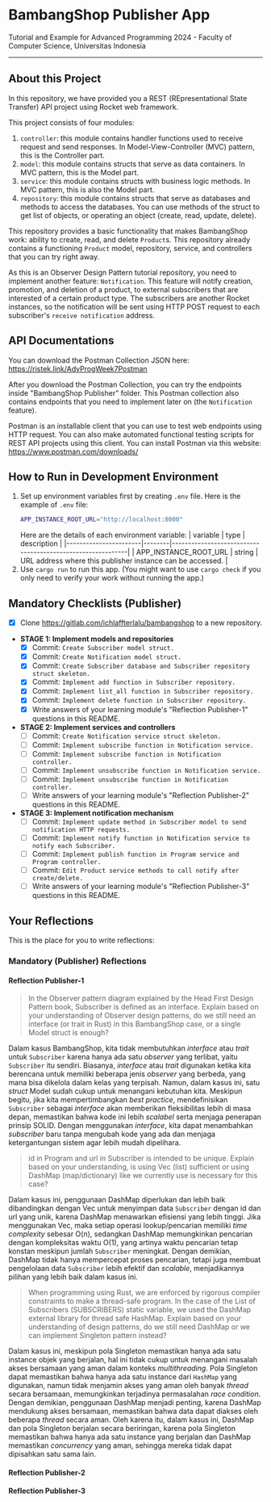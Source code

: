# BambangShop Publisher App
Tutorial and Example for Advanced Programming 2024 - Faculty of Computer Science, Universitas Indonesia

---

## About this Project
In this repository, we have provided you a REST (REpresentational State Transfer) API project using Rocket web framework.

This project consists of four modules:
1.  `controller`: this module contains handler functions used to receive request and send responses.
    In Model-View-Controller (MVC) pattern, this is the Controller part.
2.  `model`: this module contains structs that serve as data containers.
    In MVC pattern, this is the Model part.
3.  `service`: this module contains structs with business logic methods.
    In MVC pattern, this is also the Model part.
4.  `repository`: this module contains structs that serve as databases and methods to access the databases.
    You can use methods of the struct to get list of objects, or operating an object (create, read, update, delete).

This repository provides a basic functionality that makes BambangShop work: ability to create, read, and delete `Product`s.
This repository already contains a functioning `Product` model, repository, service, and controllers that you can try right away.

As this is an Observer Design Pattern tutorial repository, you need to implement another feature: `Notification`.
This feature will notify creation, promotion, and deletion of a product, to external subscribers that are interested of a certain product type.
The subscribers are another Rocket instances, so the notification will be sent using HTTP POST request to each subscriber's `receive notification` address.

## API Documentations

You can download the Postman Collection JSON here: https://ristek.link/AdvProgWeek7Postman

After you download the Postman Collection, you can try the endpoints inside "BambangShop Publisher" folder.
This Postman collection also contains endpoints that you need to implement later on (the `Notification` feature).

Postman is an installable client that you can use to test web endpoints using HTTP request.
You can also make automated functional testing scripts for REST API projects using this client.
You can install Postman via this website: https://www.postman.com/downloads/

## How to Run in Development Environment
1.  Set up environment variables first by creating `.env` file.
    Here is the example of `.env` file:
    ```bash
    APP_INSTANCE_ROOT_URL="http://localhost:8000"
    ```
    Here are the details of each environment variable:
    | variable              | type   | description                                                |
    |-----------------------|--------|------------------------------------------------------------|
    | APP_INSTANCE_ROOT_URL | string | URL address where this publisher instance can be accessed. |
2.  Use `cargo run` to run this app.
    (You might want to use `cargo check` if you only need to verify your work without running the app.)

## Mandatory Checklists (Publisher)
-   [x] Clone https://gitlab.com/ichlaffterlalu/bambangshop to a new repository.
-   **STAGE 1: Implement models and repositories**
    -   [x] Commit: `Create Subscriber model struct.`
    -   [x] Commit: `Create Notification model struct.`
    -   [x] Commit: `Create Subscriber database and Subscriber repository struct skeleton.`
    -   [x] Commit: `Implement add function in Subscriber repository.`
    -   [x] Commit: `Implement list_all function in Subscriber repository.`
    -   [x] Commit: `Implement delete function in Subscriber repository.`
    -   [x] Write answers of your learning module's "Reflection Publisher-1" questions in this README.
-   **STAGE 2: Implement services and controllers**
    -   [ ] Commit: `Create Notification service struct skeleton.`
    -   [ ] Commit: `Implement subscribe function in Notification service.`
    -   [ ] Commit: `Implement subscribe function in Notification controller.`
    -   [ ] Commit: `Implement unsubscribe function in Notification service.`
    -   [ ] Commit: `Implement unsubscribe function in Notification controller.`
    -   [ ] Write answers of your learning module's "Reflection Publisher-2" questions in this README.
-   **STAGE 3: Implement notification mechanism**
    -   [ ] Commit: `Implement update method in Subscriber model to send notification HTTP requests.`
    -   [ ] Commit: `Implement notify function in Notification service to notify each Subscriber.`
    -   [ ] Commit: `Implement publish function in Program service and Program controller.`
    -   [ ] Commit: `Edit Product service methods to call notify after create/delete.`
    -   [ ] Write answers of your learning module's "Reflection Publisher-3" questions in this README.

## Your Reflections
This is the place for you to write reflections:

### Mandatory (Publisher) Reflections

#### Reflection Publisher-1

> In the Observer pattern diagram explained by the Head First Design Pattern book, Subscriber is defined as an interface. Explain based on your understanding of Observer design patterns, do we still need an interface (or trait in Rust) in this BambangShop case, or a single Model struct is enough?

Dalam kasus BambangShop, kita tidak membutuhkan _interface_ atau _trait_ untuk `Subscriber` karena hanya ada satu _observer_ yang terlibat, yaitu `Subscriber` itu sendiri. Biasanya,  _interface_ atau _trait_ digunakan ketika kita berencana untuk memiliki beberapa jenis _observer_ yang berbeda,  yang mana bisa dikelola dalam kelas yang terpisah. Namun, dalam kasus ini, satu _struct_ Model sudah cukup untuk menangani kebutuhan kita. Meskipun begitu, jika kita mempertimbangkan _best practice_, mendefinisikan `Subscriber` sebagai _interface_ akan memberikan  fleksibilitas lebih di masa depan, memastikan bahwa kode ini lebih _scalabel_ serta menjaga penerapan prinsip SOLID. Dengan menggunakan _interface_, kita dapat menambahkan _subscriber_ baru tanpa mengubah kode yang ada dan menjaga ketergantungan sistem agar lebih mudah dipelihara.

> id in Program and url in Subscriber is intended to be unique. Explain based on your understanding, is using Vec (list) sufficient or using DashMap (map/dictionary) like we currently use is necessary for this case?

Dalam kasus ini, penggunaan DashMap diperlukan dan lebih baik dibandingkan dengan Vec untuk menyimpan data `Subscriber` dengan id dan url yang unik, karena DashMap menawarkan efisiensi yang lebih tinggi. Jika menggunakan Vec, maka setiap operasi lookup/pencarian memiliki _time complexity_ sebesar O(n), sedangkan DashMap memungkinkan pencarian dengan kompleksitas waktu O(1), yang artinya waktu pencarian tetap konstan meskipun jumlah `Subscriber` meningkat. Dengan demikian, DashMap tidak hanya mempercepat proses pencarian, tetapi juga membuat pengelolaan data `Subscriber` lebih efektif dan _scalable_, menjadikannya pilihan yang lebih baik dalam kasus ini.

> When programming using Rust, we are enforced by rigorous compiler constraints to make a thread-safe program. In the case of the List of Subscribers (SUBSCRIBERS) static variable, we used the DashMap external library for thread safe HashMap. Explain based on your understanding of design patterns, do we still need DashMap or we can implement Singleton pattern instead?

Dalam kasus ini, meskipun pola Singleton memastikan hanya ada satu instance objek yang berjalan, hal ini tidak cukup untuk menangani masalah akses bersamaan yang aman dalam konteks _multithreading_. Pola Singleton dapat memastikan bahwa hanya ada satu instance dari `HashMap` yang digunakan, namun tidak menjamin akses yang aman oleh banyak _thread_ secara bersamaan, memungkinkan terjadinya permasalahan _race condition_. Dengan demikian, penggunaan DashMap menjadi penting, karena DashMap mendukung akses bersamaan, memastikan bahwa data dapat diakses oleh beberapa _thread_ secara aman. Oleh karena itu, dalam kasus ini, DashMap dan pola Singleton berjalan secara beriringan, karena pola Singleton memastikan bahwa hanya ada satu instance yang berjalan dan DashMap memastikan _concurrency_ yang aman, sehingga mereka tidak dapat dipisahkan satu sama lain.

#### Reflection Publisher-2

#### Reflection Publisher-3
